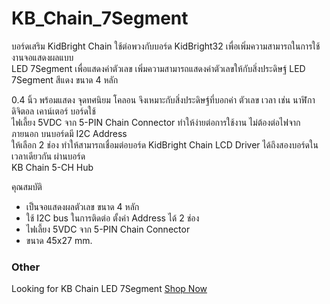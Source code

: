 # KB_Chain_7Segment
บอร์ดเสริม KidBright Chain ใช้ต่อพวงกับบอร์ด KidBright32 เพื่อเพิ่มความสามารถในการใช้งานจอแสดงผลแบบ      
LED 7Segment เพื่อแสดงค่าตัวเลข เพิ่มความสามารถแสดงค่าตัวเลขให้กับสิ่งประดิษฐ์  LED 7Segment สีแดง ขนาด 4 หลัก

0.4 นิ้ว พร้อมแสดง จุดทศนิยม โคลอน จึงเหมาะกับสิ่งประดิษฐ์ที่บอกค่า ตัวเลข เวลา เช่น นาฬิกาดิจิตอล เคาน์เตอร์  บอร์ดใช้        
ไฟเลี้ยง 5VDC จาก 5-PIN Chain Connector ทำให้ง่ายต่อการใช้งาน ไม่ต้องต่อไฟจากภายนอก บนบอร์ดมี I2C Address        
ให้เลือก 2 ช่อง ทำให้สามารถเชื่อมต่อบอร์ด KidBright Chain LCD Driver ได้ถึงสองบอร์ดในเวลาเดียวกัน ผ่านบอร์ด   
KB Chain 5-CH Hub


คุณสมบัติ

* เป็นจอแสดงผลตัวเลข ขนาด 4 หลัก
* ใช้ I2C bus ในการติดต่อ ตั้งค่า Address ได้ 2 ช่อง
* ไฟเลี้ยง 5VDC จาก 5-PIN Chain Connector
* ขนาด 45x27 mm.

### Other 

Looking for KB Chain LED 7Segment [Shop Now](https://www.kidbright.io/product-page/kb-chain-led-7segment)
